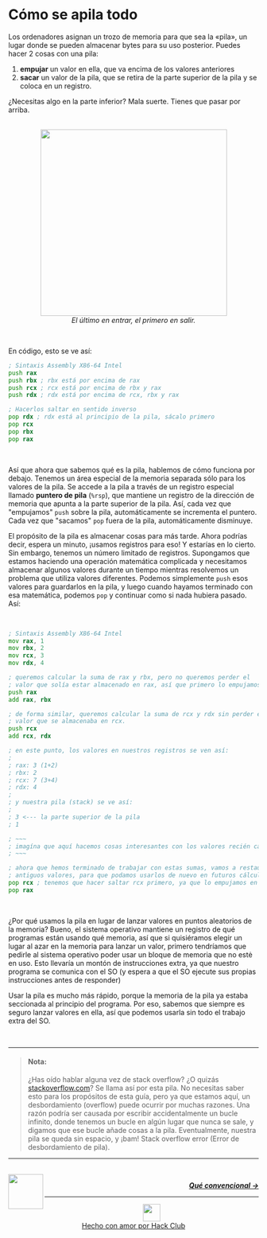 # Cómo se apila todo

Los ordenadores asignan un trozo de memoria para que sea la «pila», un lugar donde se pueden almacenar bytes para su uso posterior. Puedes hacer 2 cosas con una pila:

1. **empujar** un valor en ella, que va encima de los valores anteriores
2. **sacar** un valor de la pila, que se retira de la parte superior de la pila y se coloca en un registro.

¿Necesitas algo en la parte inferior? Mala suerte. Tienes que pasar por arriba.

<p align="center">
  <br />
  <img height="375" src="https://cloud-ded5b376v-hack-club-bot.vercel.app/0stack.png">
  <br />
  <span>
    <em>
      El último en entrar, el primero en salir.
    </em>
  </span>
</p>
<br />

En código, esto se ve así:

```asm
; Sintaxis Assembly X86-64 Intel
push rax
push rbx ; rbx está por encima de rax
push rcx ; rcx está por encima de rbx y rax
push rdx ; rdx está por encima de rcx, rbx y rax

; Hacerlos saltar en sentido inverso
pop rdx ; rdx está al principio de la pila, sácalo primero
pop rcx
pop rbx
pop rax
```

<br />

Así que ahora que sabemos qué es la pila, hablemos de cómo funciona por debajo. Tenemos un área especial de la memoria separada sólo para los valores de la pila. Se accede a la pila a través de un registro especial llamado **puntero de pila** (`%rsp`), que mantiene un registro de la dirección de memoria que apunta a la parte superior de la pila. Así, cada vez que "empujamos" `push` sobre la pila, automáticamente se incrementa el puntero. Cada vez que "sacamos" `pop` fuera de la pila, automáticamente disminuye.

El propósito de la pila es almacenar cosas para más tarde. Ahora podrías decir, espera un minuto, ¡usamos registros para eso! Y estarías en lo cierto. Sin embargo, tenemos un número limitado de registros. Supongamos que estamos haciendo una operación matemática complicada y necesitamos almacenar algunos valores durante un tiempo mientras resolvemos un problema que utiliza valores diferentes. Podemos simplemente `push` esos valores para guardarlos en la pila, y luego cuando hayamos terminado con esa matemática, podemos `pop` y continuar como si nada hubiera pasado. Así:

<br />

```asm
; Sintaxis Assembly X86-64 Intel
mov rax, 1
mov rbx, 2
mov rcx, 3
mov rdx, 4

; queremos calcular la suma de rax y rbx, pero no queremos perder el
; valor que solía estar almacenado en rax, así que primero lo empujamos a la pila.
push rax
add rax, rbx

; de forma similar, queremos calcular la suma de rcx y rdx sin perder el
; valor que se almacenaba en rcx.
push rcx
add rcx, rdx

; en este punto, los valores en nuestros registros se ven así:
;
; rax: 3 (1+2)
; rbx: 2
; rcx: 7 (3+4)
; rdx: 4
;
; y nuestra pila (stack) se ve así:
;
; 3 <--- la parte superior de la pila
; 1

; ~~~
; imagína que aquí hacemos cosas interesantes con los valores recién calculados en rax y rcx.
; ~~~

; ahora que hemos terminado de trabajar con estas sumas, vamos a restaurar rax y rcx a sus
; antiguos valores, para que podamos usarlos de nuevo en futuros cálculos.
pop rcx ; tenemos que hacer saltar rcx primero, ya que lo empujamos en último lugar. Recuerda que el último elemento que se añade a una pila es el primero que se elimina.
pop rax
```

<br />

¿Por qué usamos la pila en lugar de lanzar valores en puntos aleatorios de la memoria? Bueno, el sistema operativo mantiene un registro de qué programas están usando qué memoria, así que si quisiéramos elegir un lugar al azar en la memoria para lanzar un valor, primero tendríamos que pedirle al sistema operativo poder usar un bloque de memoria que no estė en uso. Esto llevaría un montón de instrucciones extra, ya que nuestro programa se comunica con el SO (y espera a que el SO ejecute sus propias instrucciones antes de responder)

Usar la pila es mucho más rápido, porque la memoria de la pila ya estaba seccionada al principio del programa. Por eso, sabemos que siempre es seguro lanzar valores en ella, así que podemos usarla sin todo el trabajo extra del SO.

<br />

---

> #### Nota:
>
> ¿Has oído hablar alguna vez de stack overflow? ¿O quizás [stackoverflow.com](https://stackoverflow.com/)? Se llama así por esta pila. No necesitas saber esto para los propósitos de esta guía, pero ya que estamos aquí, un desbordamiento (overflow) puede ocurrir por muchas razones. Una razón podría ser causada por escribir accidentalmente un bucle infinito, donde tenemos un bucle en algún lugar que nunca se sale, y digamos que ese bucle añade cosas a la pila. Eventualmente, nuestra pila se queda sin espacio, y ¡bam! Stack overflow error (Error de desbordamiento de pila).

---

<br />

<a href="/es/guia/escribiendo-codigo/instrucciones/funciones.md">
  <picture>
    <source media="(prefers-color-scheme: dark)" srcset="https://cloud-c4m75tmer-hack-club-bot.vercel.app/0back.svg">
    <img align="left" width="70" src="https://cloud-c4m75tmer-hack-club-bot.vercel.app/0back.svg" />
  </picture>
</a>

<p align="right">
  <em>
    <b>
      <a href="/es/guia/escribiendo-codigo/instrucciones/convenciones.md">
        Qué convencional →
      </a>
    </b>
  </em>
</p>

---

<p align="center">
  <a href="https://hackclub.com/">
    <img width="35" src="https://cloud-l0g1cgz4b-hack-club-bot.vercel.app/0h.png"><br/>
    Hecho con amor por Hack Club
  </a>
</p>